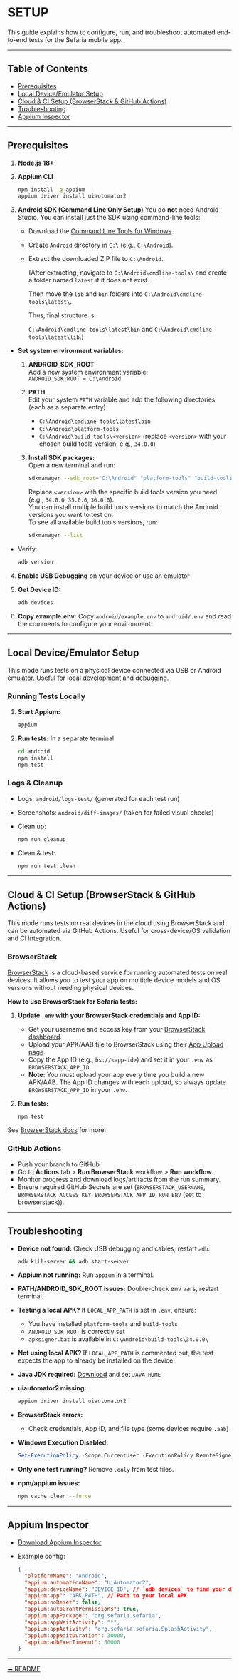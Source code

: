 # SETUP

This guide explains how to configure, run, and troubleshoot automated end-to-end tests for the Sefaria mobile app.

---

## Table of Contents

- [Prerequisites](#prerequisites)
- [Local Device/Emulator Setup](#local-deviceemulator-setup)
- [Cloud & CI Setup (BrowserStack & GitHub Actions)](#cloud--ci-setup-browserstack--github-actions)
- [Troubleshooting](#troubleshooting)
- [Appium Inspector](#appium-inspector)

---

## Prerequisites

1. **Node.js 18+**
2. **Appium CLI**
   ```sh
   npm install -g appium
   appium driver install uiautomator2

3. **Android SDK (Command Line Only Setup)**
   You do **not** need Android Studio. You can install just the SDK using command-line tools:

   * Download the [Command Line Tools for Windows](https://developer.android.com/studio#command-line-tools-only).
   * Create `Android` directory in `C:\` (e.g., `C:\Android`).
   * Extract the downloaded ZIP file to `C:\Android`.
      
      (After extracting, navigate to `C:\Android\cmdline-tools\` and create a folder named `latest` if it does not exist. 
      
      Then move the `lib` and `bin` folders into `C:\Android\cmdline-tools\latest\`.
      
      Thus, final structure is 
      
      `C:\Android\cmdline-tools\latest\bin` and `C:\Android\cmdline-tools\latest\lib`.)
     
  * **Set system environment variables:**

    1. **ANDROID_SDK_ROOT**  
       Add a new system environment variable:  
       `ANDROID_SDK_ROOT = C:\Android`

    2. **PATH**  
       Edit your system `PATH` variable and add the following directories (each as a separate entry):  
       - `C:\Android\cmdline-tools\latest\bin`
       - `C:\Android\platform-tools`
       - `C:\Android\build-tools\<version>` (replace `<version>` with your chosen build tools version, e.g., `34.0.0`)

    3. **Install SDK packages:**  
       Open a new terminal and run:
       ```sh
       sdkmanager --sdk_root="C:\Android" "platform-tools" "build-tools;<version>"
       ```
       Replace `<version>` with the specific build tools version you need (e.g., `34.0.0`, `35.0.0`, `36.0.0`).  
       You can install multiple build tools versions to match the Android versions you want to test on.  
       To see all available build tools versions, run:
       ```sh
       sdkmanager --list
       ```

   * Verify:

     ```sh
     adb version
     ```

4. **Enable USB Debugging** on your device or use an emulator

5. **Get Device ID:**

   ```sh
   adb devices
   ```

6. **Copy example.env:**
   Copy `android/example.env` to `android/.env` and read the comments to configure your environment.

---

## Local Device/Emulator Setup

This mode runs tests on a physical device connected via USB or Android emulator. Useful for local development and debugging.

### Running Tests Locally

1. **Start Appium:**

   ```sh
   appium
   ```

2. **Run tests:** In a separate terminal

   ```sh
   cd android
   npm install
   npm test
   ```

### Logs & Cleanup

* Logs: `android/logs-test/` (generated for each test run)
* Screenshots: `android/diff-images/` (taken for failed visual checks)
* Clean up:

  ```sh
  npm run cleanup
  ```
* Clean & test:

  ```sh
  npm run test:clean
  ```

---

## Cloud & CI Setup (BrowserStack & GitHub Actions)

This mode runs tests on real devices in the cloud using BrowserStack and can be automated via GitHub Actions. Useful for cross-device/OS validation and CI integration.

### BrowserStack

[BrowserStack](https://www.browserstack.com/) is a cloud-based service for running automated tests on real devices. It allows you to test your app on multiple device models and OS versions without needing physical devices.

**How to use BrowserStack for Sefaria tests:**

1. **Update `.env` with your BrowserStack credentials and App ID:**
   - Get your username and access key from your [BrowserStack dashboard](https://www.browserstack.com/users/sign_in).
   - Upload your APK/AAB file to BrowserStack using their [App Upload page](https://app-automate.browserstack.com/dashboard/v2/app-upload).
   - Copy the App ID (e.g., `bs://<app-id>`) and set it in your `.env` as `BROWSERSTACK_APP_ID`.
   - **Note:** You must upload your app every time you build a new APK/AAB. The App ID changes with each upload, so always update `BROWSERSTACK_APP_ID` in your `.env`.

2. **Run tests:**

   ```sh
   npm test
   ```

See [BrowserStack docs](https://www.browserstack.com/docs/app-automate/appium/getting-started) for more.

### GitHub Actions

- Push your branch to GitHub.
- Go to **Actions** tab > **Run BrowserStack** workflow > **Run workflow**.
- Monitor progress and download logs/artifacts from the run summary.
- Ensure required GitHub Secrets are set (`BROWSERSTACK_USERNAME`, `BROWSERSTACK_ACCESS_KEY`, `BROWSERSTACK_APP_ID`, `RUN_ENV` (set to browserstack)).

---

## Troubleshooting

* **Device not found:** Check USB debugging and cables; restart `adb`:

  ```sh
  adb kill-server && adb start-server
  ```

* **Appium not running:** Run `appium` in a terminal.

* **PATH/ANDROID\_SDK\_ROOT issues:** Double-check env vars, restart terminal.

* **Testing a local APK?**
  If `LOCAL_APP_PATH` is set in `.env`, ensure:

  * You have installed `platform-tools` and `build-tools`
  * `ANDROID_SDK_ROOT` is correctly set
  * `apksigner.bat` is available in `C:\Android\build-tools\34.0.0\`

* **Not using local APK?**
  If `LOCAL_APP_PATH` is commented out, the test expects the app to already be installed on the device.

* **Java JDK required:** [Download](https://adoptium.net/) and set `JAVA_HOME`

* **uiautomator2 missing:**

  ```sh
  appium driver install uiautomator2
  ```

* **BrowserStack errors:**

  * Check credentials, App ID, and file type (some devices require `.aab`)

* **Windows Execution Disabled:**

  ```powershell
  Set-ExecutionPolicy -Scope CurrentUser -ExecutionPolicy RemoteSigned
  ```

* **Only one test running?** Remove `.only` from test files.

* **npm/appium issues:**

  ```sh
  npm cache clean --force
  ```

---

## Appium Inspector

* [Download Appium Inspector](https://github.com/appium/appium-inspector/releases)
* Example config:

  ```json
  {
    "platformName": "Android",
    "appium:automationName": "UiAutomator2",
    "appium:deviceName": "DEVICE_ID", // `adb devices` to find your device ID
    "appium:app": "APK_PATH", // Path to your local APK
    "appium:noReset": false,
    "appium:autoGrantPermissions": true,
    "appium:appPackage": "org.sefaria.sefaria",
    "appium:appWaitActivity": "*",
    "appium:appActivity": "org.sefaria.sefaria.SplashActivity",
    "appium:appWaitDuration": 30000,
    "appium:adbExecTimeout": 60000
  }
  ```

---

[⬅ README](./README.md)
